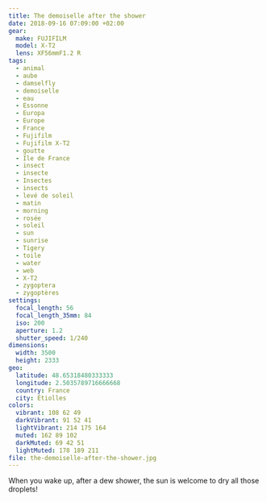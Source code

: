 ```yaml
---
title: The demoiselle after the shower
date: 2018-09-16 07:09:00 +02:00
gear:
  make: FUJIFILM
  model: X-T2
  lens: XF56mmF1.2 R
tags:
  - animal
  - aube
  - damselfly
  - demoiselle
  - eau
  - Essonne
  - Europa
  - Europe
  - France
  - Fujifilm
  - Fujifilm X-T2
  - goutte
  - Ile de France
  - insect
  - insecte
  - Insectes
  - insects
  - levé de soleil
  - matin
  - morning
  - rosée
  - soleil
  - sun
  - sunrise
  - Tigery
  - toile
  - water
  - web
  - X-T2
  - zygoptera
  - zygoptères
settings:
  focal_length: 56
  focal_length_35mm: 84
  iso: 200
  aperture: 1.2
  shutter_speed: 1/240
dimensions:
  width: 3500
  height: 2333
geo:
  latitude: 48.65318480333333
  longitude: 2.5035789716666668
  country: France
  city: Étiolles
colors:
  vibrant: 108 62 49
  darkVibrant: 91 52 41
  lightVibrant: 214 175 164
  muted: 162 89 102
  darkMuted: 69 42 51
  lightMuted: 178 189 211
file: the-demoiselle-after-the-shower.jpg
---
```


When you wake up, after a dew shower, the sun is welcome to dry all those droplets!
